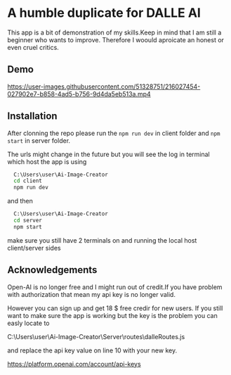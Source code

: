 
# A humble duplicate for DALLE AI

This app is a bit of demonstration of my skills.Keep in mind that I am still a beginner who wants to improve. Therefore I woould aproicate an honest or even  cruel critics. 


## Demo




https://user-images.githubusercontent.com/51328751/216027454-027902e7-b858-4ad5-b756-9d4da5eb513a.mp4



## Installation

After clonning the repo please run the ``` npm run dev ``` in client folder and ```npm start``` in server folder.

The urls might change in the future but you will see the log in terminal which host the app is using

```bash
  C:\Users\user\Ai-Image-Creator
  cd client
  npm run dev
```
and then 
      
```bash
  C:\Users\user\Ai-Image-Creator
  cd server
  npm start
```

make sure you still have 2 terminals on and running the local host client/server sides



    
## Acknowledgements

 Open-AI is no longer free and I might run out of credit.If you have problem with authorization that mean my api key is no longer valid.

 However you can sign up and get 18 $ free credir for new users. If you still want to make sure the app is working but the key is the problem you can easly locate to 

C:\Users\user\Ai-Image-Creator\Server\routes\dalleRoutes.js

and replace  the api key value on line 10 with your new key.


https://platform.openai.com/account/api-keys

